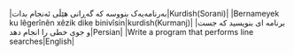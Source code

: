 |بەرنامەیەک بنووسە کە گەڕانی هێڵی ئەنجام بدات|Kurdish(Sorani)|
|Bernameyek ku lêgerînên xêzik dike binivîsin|kurdish(Kurmanj)|
|برنامه ای بنویسید که جست و جوی خطی را  انجام دهد|Persian|
|Write a program that performs line searches|English|
